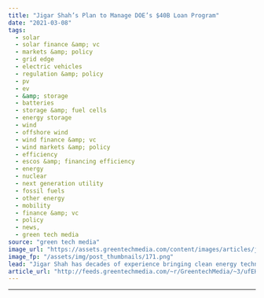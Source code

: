 ```yaml
---
title: "Jigar Shah’s Plan to Manage DOE’s $40B Loan Program"
date: "2021-03-08"
tags: 
  - solar
  - solar finance &amp; vc
  - markets &amp; policy
  - grid edge
  - electric vehicles
  - regulation &amp; policy
  - pv
  - ev
  - &amp; storage
  - batteries
  - storage &amp; fuel cells
  - energy storage
  - wind
  - offshore wind
  - wind finance &amp; vc
  - wind markets &amp; policy
  - efficiency
  - escos &amp; financing efficiency
  - energy
  - nuclear
  - next generation utility
  - fossil fuels
  - other energy
  - mobility
  - finance &amp; vc
  - policy
  - news,
  - green tech media
source: "green tech media"
image_url: "https://assets.greentechmedia.com/content/images/articles/jigar-shah-solar.jpg"
image_fp: "/assets/img/post_thumbnails/171.png"
lead: "Jigar Shah has decades of experience bringing clean energy technologies to commercial scale. As CEO and co-founder of SunEdison, he helped pioneer the solar power-purchase agreement (PPA) model now central to the industry. As president and co-founder ..."
article_url: "http://feeds.greentechmedia.com/~r/GreentechMedia/~3/ufEHB0BFZpE/how-jigar-shah-plans-to-manage-does-40b-loan-programs-office"
---
```


---
